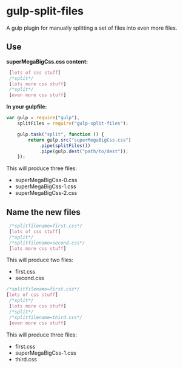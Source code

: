 # gulp-split-files
A gulp plugin for manually splitting a set of files into even more files.

## Use

**superMegaBigCss.css content:**
```css
 [lots of css stuff]
 /*split*/
 [lots more css stuff]
 /*split*/
 [even more css stuff]
```

**In your gulpfile:**
```javascript
var gulp = require("gulp"),
    splitFiles = require("gulp-split-files");

    gulp.task("split", function () {
    	return gulp.src("superMegaBigCss.css")
    		.pipe(splitFiles())
    		.pipe(gulp.dest("path/to/dest"));
    });
```

This will produce three files:
* superMegaBigCss-0.css
* superMegaBigCss-1.css
* superMegaBigCss-2.css


## Name the new files
```css
 /*splitfilename=first.css*/
 [lots of css stuff]
 /*split*/
 /*splitfilename=second.css*/
 [lots more css stuff]
```

This will produce two files:
* first.css
* second.css

```css
/*splitfilename=first.css*/
[lots of css stuff]
 /*split*/
 [lots more css stuff]
 /*split*/
 /*splitfilename=third.css*/
 [even more css stuff]
```

This will produce three files:
* first.css
* superMegaBigCss-1.css
* third.css
